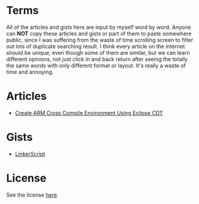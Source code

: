 # Terms

All of the articles and gists here are input by myself word by word. Anyone can <b>NOT</b> copy these articles and gists or part of them to paste somewhere public, since I was suffering from the waste of time scrolling screen to filter out lots of duplicate searching result. I think every article on the internet should be unique, even though some of them are similar, but we can learn different opinions, not just click in and back return after seeing the totally the same words with only different format or layout. It's really a waste of time and annoying.

# Articles

- [Create ARM Cross Compile Environment Using Eclipse CDT](./markdown/Articles/EclipseCDT_GNU_ARM_Tutorial.md)

# Gists

- [LinkerScript](./markdown/Gists/LinkerScript.md)

# License

See the license [here](https://github.com/XuGuohui/XuGuohui.github.io/blob/master/LICENSE).